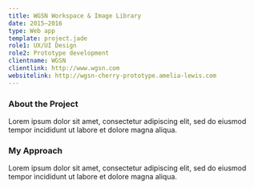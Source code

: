 ```yaml
---
title: WGSN Workspace & Image Library
date: 2015–2016
type: Web app
template: project.jade
role1: UX/UI Design
role2: Prototype development
clientname: WGSN
clientlink: http://www.wgsn.com
websitelink: http://wgsn-cherry-prototype.amelia-lewis.com
---
```


### About the Project

Lorem ipsum dolor sit amet, consectetur adipiscing elit, sed do eiusmod tempor incididunt ut labore et dolore magna aliqua.</p>

### My Approach

Lorem ipsum dolor sit amet, consectetur adipiscing elit, sed do eiusmod tempor incididunt ut labore et dolore magna aliqua.</p>